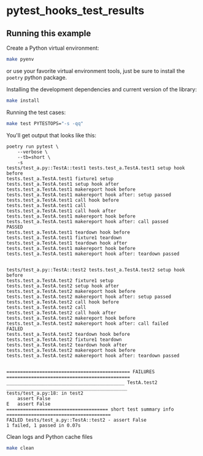 # pytest_hooks_test_results

## Running this example

Create a Python virtual environment:
```bash
make pyenv
```
or use your favorite virtual environment tools, just be sure to install the `poetry` python package.

Installing the development dependencies and current version of the library:
```bash
make install
```

Running the test cases:
```bash
make test PYTESTOPS="-s -qq"
```

You'll get output that looks like this:
```
poetry run pytest \
    --verbose \
    --tb=short \
    -s
tests/test_a.py::TestA::test1 tests.test_a.TestA.test1 setup hook before
tests.test_a.TestA.test1 fixture1 setup
tests.test_a.TestA.test1 setup hook after
tests.test_a.TestA.test1 makereport hook before
tests.test_a.TestA.test1 makereport hook after: setup passed
tests.test_a.TestA.test1 call hook before
tests.test_a.TestA.test1 call
tests.test_a.TestA.test1 call hook after
tests.test_a.TestA.test1 makereport hook before
tests.test_a.TestA.test1 makereport hook after: call passed
PASSED
tests.test_a.TestA.test1 teardown hook before
tests.test_a.TestA.test1 fixture1 teardown
tests.test_a.TestA.test1 teardown hook after
tests.test_a.TestA.test1 makereport hook before
tests.test_a.TestA.test1 makereport hook after: teardown passed


tests/test_a.py::TestA::test2 tests.test_a.TestA.test2 setup hook before
tests.test_a.TestA.test2 fixture1 setup
tests.test_a.TestA.test2 setup hook after
tests.test_a.TestA.test2 makereport hook before
tests.test_a.TestA.test2 makereport hook after: setup passed
tests.test_a.TestA.test2 call hook before
tests.test_a.TestA.test2 call
tests.test_a.TestA.test2 call hook after
tests.test_a.TestA.test2 makereport hook before
tests.test_a.TestA.test2 makereport hook after: call failed
FAILED
tests.test_a.TestA.test2 teardown hook before
tests.test_a.TestA.test2 fixture1 teardown
tests.test_a.TestA.test2 teardown hook after
tests.test_a.TestA.test2 makereport hook before
tests.test_a.TestA.test2 makereport hook after: teardown passed


============================================= FAILURES =============================================
___________________________________________ TestA.test2 ____________________________________________
tests/test_a.py:18: in test2
    assert False
E   assert False
===================================== short test summary info ======================================
FAILED tests/test_a.py::TestA::test2 - assert False
1 failed, 1 passed in 0.07s
```

Clean logs and Python cache files
```bash
make clean
```
